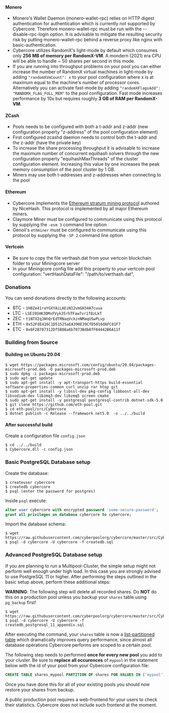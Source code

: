 

#### Monero

- Monero's Wallet Daemon (monero-wallet-rpc) relies on HTTP digest authentication for authentication which is currently not supported by Cybercore. Therefore monero-wallet-rpc must be run with the --disable-rpc-login option. It is advisable to mitigate the resulting security risk by putting monero-wallet-rpc behind a reverse proxy like nginx with basic-authentication.
- Cybercore utilizes RandomX's light-mode by default which consumes only **256 MB of memory per RandomX-VM**. A mondern (2021) era CPU will be able to handle ~ 50 shares per second in this mode.
- If you are running into throughput problems on your pool you can either increase the number of RandomX virtual machines in light-mode by adding `"randomXVmCount": x` to your pool configuration where x is at maximum equal to the machine's number of processor cores. Alternatively you can activate fast-mode by adding `"randomXFlagsAdd": "RANDOMX_FLAG_FULL_MEM"` to the pool configuration. Fast mode increases performance by 10x but requires roughly **3 GB of RAM per RandomX-VM**.


#### ZCash

- Pools needs to be configured with both a t-addr and z-addr (new configuration property "z-address" of the pool configuration element)
- First configured zcashd daemon needs to control both the t-addr and the z-addr (have the private key)
- To increase the share processing throughput it is advisable to increase the maximum number of concurrent equihash solvers through the new configuration property "equihashMaxThreads" of the cluster configuration element. Increasing this value by one increases the peak memory consumption of the pool cluster by 1 GB.
- Miners may use both t-addresses and z-addresses when connecting to the pool


#### Ethereum

- Cybercore implements the [Ethereum stratum mining protocol](https://github.com/nicehash/Specifications/blob/master/EthereumStratum_NiceHash_v1.0.0.txt) authored by NiceHash. This protocol is implemented by all major Ethereum miners.
- Claymore Miner must be configured to communicate using this protocol by supplying the `-esm 3` command line option
- Genoil's `ethminer` must be configured to communicate using this protocol by supplying the `-SP 2` command line option


#### Vertcoin

- Be sure to copy the file verthash.dat from your vertcoin blockchain folder to your Miningcore server
- In your Miningcore config file add this property to your vertcoin pool configuration: "vertHashDataFile": "/path/to/verthash.dat",


### Donations

You can send donations directly to the following accounts:

* BTC - `1H8Ze41raYGXYAiLAEiN12vmGH34A7cuua`
* LTC - `LSE19SHK3DMxFVyk35rhTFaw7vr1f8zLkT`
* ZEC - `t1NTX2qJAhQrEdTRNaqVckznNMaqUSwPLvp`
* ETH - `0x52FdE416C1D51525aEA390E39CfD5016dAFC01F7`
* ETC - `0x6F2B787312Df5B08a6b7073Bdb8fF04442B6A11f`

### Building from Source

#### Building on Ubuntu 20.04

```console
$ wget https://packages.microsoft.com/config/ubuntu/20.04/packages-microsoft-prod.deb -O packages-microsoft-prod.deb
$ sudo dpkg -i packages-microsoft-prod.deb
$ sudo apt-get update
$ sudo apt-get install -y apt-transport-https build-essential software-properties-common curl unzip rar htop git
$ sudo apt-get install -y libssl-dev pkg-config libboost-all-dev libsodium-dev libzmq3-dev libzmq5 screen cmake
$ sudo apt-get install -y postgresql postgresql-contrib dotnet-sdk-5.0
$ git clone https://github.com/eth-pool.git
$ cd eth-pool/src/Cybercore
$ dotnet publish -c Release --framework net5.0  -o ../../build
```

#### After successful build

Create a configuration file `config.json` 

```console
$ cd ../../build
$ Cybercore.dll -c config.json
```

### Basic PostgreSQL Database setup

Create the database:

```console
$ createuser cybercore
$ createdb cybercore
$ psql (enter the password for postgres)
```

Inside `psql` execute:

```sql
alter user cybercore with encrypted password 'some-secure-password';
grant all privileges on database cybercore to cybercore;
```

Import the database schema:

```console
$ wget https://raw.githubusercontent.com/cyberpoolorg/cybercore/master/src/Cybercore/Persistence/Postgres/Scripts/createdb.sql
$ psql -d cybercore -U cybercore -f createdb.sql
```

### Advanced PostgreSQL Database setup

If you are planning to run a Multipool-Cluster, the simple setup might not perform well enough under high load. In this case you are strongly advised to use PostgreSQL 11 or higher. After performing the steps outlined in the basic setup above, perform these additional steps:

**WARNING**: The following step will delete all recorded shares. Do **NOT** do this on a production pool unless you backup your `shares` table using `pg_backup` first!

```console
$ wget https://raw.githubusercontent.com/cyberpoolorg/cybercore/master/src/Cybercore/Persistence/Postgres/Scripts/createdb_postgresql_11_appendix.sql
$ psql -d cybercore -U cybercore -f createdb_postgresql_11_appendix.sql
```

After executing the command, your `shares` table is now a [list-partitioned table](https://www.postgresql.org/docs/11/ddl-partitioning.html) which dramatically improves query performance, since almost all database operations Cybercore performs are scoped to a certain pool.

The following step needs to performed **once for every new pool** you add to your cluster. Be sure to **replace all occurences** of `mypool` in the statement below with the id of your pool from your Cybercore configuration file:

```sql
CREATE TABLE shares_mypool PARTITION OF shares FOR VALUES IN ('mypool');
```

Once you have done this for all of your existing pools you should now restore your shares from backup.



A public production pool requires a web-frontend for your users to check their statistics. Cybercore does not include such frontend at the moment.
